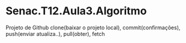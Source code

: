 # Senac.T12.Aula3.Algoritmo
Projeto de Github clone(baixar o projeto local), commit(confirmações), push(enviar atualiza..), pull(obter), fetch
